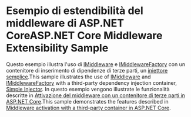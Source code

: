 # <a name="aspnet-core-middleware-extensibility-sample"></a><span data-ttu-id="a9575-101">Esempio di estendibilità del middleware di ASP.NET Core</span><span class="sxs-lookup"><span data-stu-id="a9575-101">ASP.NET Core Middleware Extensibility Sample</span></span>

<span data-ttu-id="a9575-102">Questo esempio illustra l'uso di [IMiddleware](https://docs.microsoft.com/dotnet/api/microsoft.aspnetcore.http.imiddleware) e [IMiddlewareFactory](https://docs.microsoft.com/dotnet/api/microsoft.aspnetcore.http.imiddlewarefactory) con un contenitore di inserimento di dipendenze di terze parti, un [iniettore semplice](https://simpleinjector.org).</span><span class="sxs-lookup"><span data-stu-id="a9575-102">This sample illustrates the use of [IMiddleware](https://docs.microsoft.com/dotnet/api/microsoft.aspnetcore.http.imiddleware) and [IMiddlewareFactory](https://docs.microsoft.com/dotnet/api/microsoft.aspnetcore.http.imiddlewarefactory) with a third-party dependency injection container, [Simple Injector](https://simpleinjector.org).</span></span> <span data-ttu-id="a9575-103">In questo esempio vengono illustrate le funzionalità descritte in [Attivazione del middleware con un contenitore di terze parti in ASP.NET Core](https://docs.microsoft.com/aspnet/core/fundamentals/middleware/extensibility-third-party-container).</span><span class="sxs-lookup"><span data-stu-id="a9575-103">This sample demonstrates the features described in [Middleware activation with a third-party container in ASP.NET Core](https://docs.microsoft.com/aspnet/core/fundamentals/middleware/extensibility-third-party-container).</span></span>
